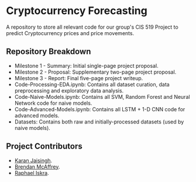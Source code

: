 # Cryptocurrency Forecasting
A repository to store all relevant code for our group's CIS 519 Project to predict Cryptocurrency prices and price movements. 

## Repository Breakdown
* Milestone 1 - Summary: Initial single-page project proposal.
* Milestone 2 - Proposal: Supplementary two-page project proposal.
* Milestone 3 - Report: Final five-page project writeup.
* Code-Processing-EDA.ipynb: Contains all dataset curation, data preprocessing and exploratory data analysis.
* Code-Naive-Models.ipynb: Contains all SVM, Random Forest and Neural Network code for naive models.
* Code-Advanced-Models.ipynb: Contains all LSTM + 1-D CNN code for advanced models.
* Datasets: Contains both raw and initially-processed datasets (used by naive models).

## Project Contributors
* [Karan Jaisingh](https://github.com/kjaisingh).
* [Brendan McAffrey](https://github.com/brendan-mccaffrey).
* [Raphael Iskra](https://github.com/raphael-iskra).
